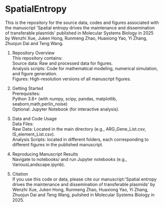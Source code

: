 # SpatialEntropy

This is the repository for the source data, codes and figures associated with the manuscript 'Spatial entropy drives the maintenance and dissemination of transferable plasmids' published in Molecular Systems Biology in 2025 by Wenzhi Xue, Juken Hong, Runmeng Zhao, Huaxiong Yao, Yi Zhang, Zhuojun Dai and Teng Wang.   

1. Repository Overview  
This repository contains:  
​Source data: Raw and processed data for figures.  
​Analysis scripts: Code for mathematical modeling, numerical simulation, and figure generation.  
​Figures: High-resolution versions of all manuscript figures.  

2. Getting Started  
​Prerequisites:  
​Python 3.8+ (with numpy, scipy, pandas, matplotlib, seaborn,math,perlin_noise)  
​Optional: Jupyter Notebook (for interactive analysis).  

4. Data and Code Usage  
Data Files:  
​Raw Data: Located in the main directory (e.g., ARG_Gene_List.csv, IS_element_List.csv).  
​Analysis Scripts: located in different folders, each corresponding to different figures in the published manuscript.  

6. Reproducing Manuscript Results  
Navigate to notebooks/ and run Jupyter notebooks (e.g., VariousLandscape.ipynb).  

8. Citation  
If you use this code or data, please cite our manuscript:'Spatial entropy drives the maintenance and dissemination of transferable plasmids' by Wenzhi Xue, Juken Hong, Runmeng Zhao, Huaxiong Yao, Yi Zhang, Zhuojun Dai and Teng Wang, pulished in Molecular Systems Biology in 2025.


